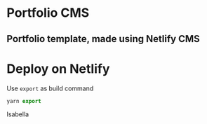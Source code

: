# Portfolio CMS

## Portfolio template, made using Netlify CMS

# Deploy on Netlify

Use `export` as build command

```js
yarn export
```

Isabella
